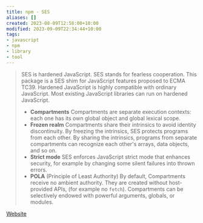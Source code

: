 ```yaml
---
title: npm - SES
aliases: []
created: 2023-08-09T12:58:00+10:00
modified: 2023-09-09T22:34:44+10:00
tags:
- javascript
- npm
- library
- tool
---
```


> SES is hardened JavaScript. SES stands for fearless cooperation. This package is a SES shim for JavaScript features proposed to ECMA TC39. Hardened JavaScript is highly compatible with ordinary JavaScript. Most existing JavaScript libraries can run on hardened JavaScript.
> - **Compartments** Compartments are separate execution contexts: each one has its own global object and global lexical scope.
> - **Frozen realm** Compartments share their intrinsics to avoid identity discontinuity. By freezing the intrinsics, SES protects programs from each other. By sharing the intrinsics, programs from separate compartments can recognize each other's arrays, data objects, and so on.
> - **Strict mode** SES enforces JavaScript strict mode that enhances security, for example by changing some silent failures into thrown errors.
> - **POLA** (Principle of Least Authority) By default, Compartments receive no ambient authority. They are created without host-provided APIs, (for example no `fetch`). Compartments can be selectively endowed with powerful arguments, globals, or modules.

[Website](https://www.npmjs.com/package/ses)
